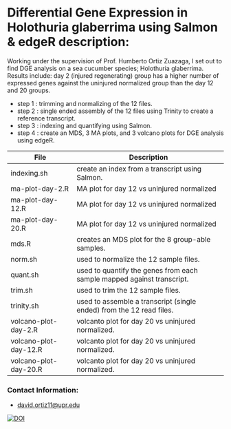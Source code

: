 # Differential Gene Expression in Holothuria glaberrima using Salmon & edgeR description:

Working under the supervision of Prof. Humberto Ortiz Zuazaga, I set out to find DGE analysis on a sea cucumber species; Holothuria glaberrima. Results include: day 2 (injured regenerating) group has a higher number of expressed genes against the uninjured normalized group than the day 12 and 20 groups.

+ step 1 : trimming and normalizing of the 12 files.
+ step 2 : single ended assembly of the 12 files using Trinity to create a reference transcript.
+ step 3 : indexing and quantifying using Salmon.
+ step 4 : create an MDS, 3 MA plots, and 3 volcano plots for DGE analysis using edgeR.
  

| File                  | Description             
| --------------------- | ----------------------- 
| indexing.sh           | create an index from a transcript using Salmon.
| ma-plot-day-2.R       | MA plot for day 12 vs uninjured normalized
| ma-plot-day-12.R      | MA plot for day 12 vs uninjured normalized
| ma-plot-day-20.R      | MA plot for day 12 vs uninjured normalized
| mds.R                 | creates an MDS plot for the 8 group-able samples.
| norm.sh               | used to normalize the 12 sample files.
| quant.sh              | used to quantify the genes from each sample mapped against transcript.
| trim.sh               | used to trim the 12 sample files.
| trinity.sh            | used to assemble a transcript (single ended) from the 12 read files.
| volcano-plot-day-2.R  | volcanto plot for day 20 vs uninjured normalized.
| volcano-plot-day-12.R | volcanto plot for day 20 vs uninjured normalized.
| volcano-plot-day-20.R | volcanto plot for day 20 vs uninjured normalized.

### Contact Information:
  + david.ortiz11@upr.edu
  
[![DOI](https://zenodo.org/badge/DOI/10.5281/zenodo.836113.svg)](https://doi.org/10.5281/zenodo.836113)

